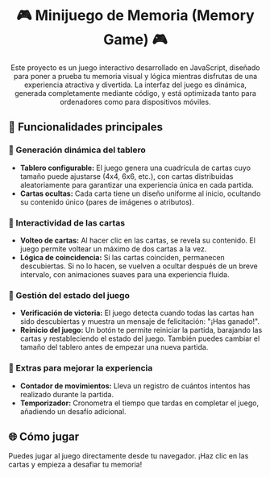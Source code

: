 <h1 align="center">🎮 Minijuego de Memoria (Memory Game) 🎮</h1> <p align="center"> Este proyecto es un juego interactivo desarrollado en JavaScript, diseñado para poner a prueba tu memoria visual y lógica mientras disfrutas de una experiencia atractiva y divertida. La interfaz del juego es dinámica, generada completamente mediante código, y está optimizada tanto para ordenadores como para dispositivos móviles. </p>
<h2>🚀 Funcionalidades principales</h2> <h3>🔹 Generación dinámica del tablero</h3> <ul> <li><strong>Tablero configurable:</strong> El juego genera una cuadrícula de cartas cuyo tamaño puede ajustarse (4x4, 6x6, etc.), con cartas distribuidas aleatoriamente para garantizar una experiencia única en cada partida.</li> <li><strong>Cartas ocultas:</strong> Cada carta tiene un diseño uniforme al inicio, ocultando su contenido único (pares de imágenes o atributos).</li> </ul> <h3>🔹 Interactividad de las cartas</h3> <ul> <li><strong>Volteo de cartas:</strong> Al hacer clic en las cartas, se revela su contenido. El juego permite voltear un máximo de dos cartas a la vez.</li> <li><strong>Lógica de coincidencia:</strong> Si las cartas coinciden, permanecen descubiertas. Si no lo hacen, se vuelven a ocultar después de un breve intervalo, con animaciones suaves para una experiencia fluida.</li> </ul> <h3>🔹 Gestión del estado del juego</h3> <ul> <li><strong>Verificación de victoria:</strong> El juego detecta cuando todas las cartas han sido descubiertas y muestra un mensaje de felicitación: "¡Has ganado!".</li> <li><strong>Reinicio del juego:</strong> Un botón te permite reiniciar la partida, barajando las cartas y restableciendo el estado del juego. También puedes cambiar el tamaño del tablero antes de empezar una nueva partida.</li> </ul> <h3>🔹 Extras para mejorar la experiencia</h3> <ul> <li><strong>Contador de movimientos:</strong> Lleva un registro de cuántos intentos has realizado durante la partida.</li> <li><strong>Temporizador:</strong> Cronometra el tiempo que tardas en completar el juego, añadiendo un desafío adicional.</li> </ul>
<h2>🌐 Cómo jugar</h2> Puedes jugar al juego directamente desde tu navegador. ¡Haz clic en las cartas y empieza a desafiar tu memoria!
